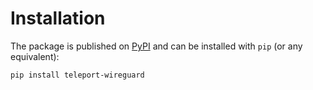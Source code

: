 # Installation

The package is published on [PyPI](https://pypi.org/project/teleport-wireguard/) and can be installed with `pip` (or any equivalent):

```bash
pip install teleport-wireguard
```
